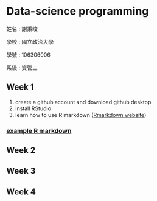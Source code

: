 # Data-science programming
 
姓名 : 謝秉峻
 
學校 : 國立政治大學

學號 : 106306006

系級 : 資管三
  
## Week 1
1. create a github account and download github desktop 
2. install RStudio
3. learn how to use R markdown ([Rmarkdown website](https://rmarkdown.rstudio.com/))
### [example R markdown](https://zxcx98738.github.io/Eddie-Hsieh/week%201/FirstMarkdown.html)


## Week 2

## Week 3

## Week 4


 
